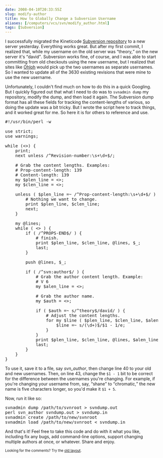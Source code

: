 ```yaml
--- 
date: 2008-04-10T20:33:55Z
slug: modify-author
title: How to Globally Change a Subversion Username
aliases: [/computers/vcs/svn/modify_author.html]
tags: [Subversion]
---
```


<p>I successfully migrated the Kineticode <a href="https://svn.kineticode.com/" title="The Kineticode Subversion repository">Subversion repository</a> to a new server yesterday. Everything works great. But after my first commit, I realized that, while my username on the old server was <q>theory,</q> on the new server it's <q>david</q>. Subversion works fine, of course, and I was able to start committing from old checkouts using the new username, but I realized that sites like <a href="http://www.ohloh.net/" title="ohloh, the open source network">Ohloh</a> would pick up the two usernames as separate usernames. So I wanted to update all of the 3630 existing revisions that were mine to use the new username.</p>

<p>Unfortunately, I couldn't find much on how to do this in a quick Googling. But I quickly figured out that what I need to do was to <code>svnadmin dump</code> my repository, modify the dump, and then load it again. The Subversion dump format has all these fields for tracking the content-lengths of various, so doing the update was a bit tricky. But I wrote the script here to track things, and it worked great for me. So here it is for others to reference and use.</p>

<pre>
#!/usr/bin/perl -w

use strict;
use warnings;

while (&lt;&gt;) {
    print;
    next unless /^Revision-number:\s+\d+$/;

    # Grab the content lengths. Examples:
    # Prop-content-length: 139
    # Content-length: 139
    my $plen_line = &lt;&gt;;
    my $clen_line = &lt;&gt;;

    unless ( $plen_line =~ /^Prop-content-length:\s+\d+$/ ) {
        # Nothing we want to change.
        print $plen_line, $clen_line;
        next;
    }

    my @lines;
    while ( &lt;&gt; ) {
        if ( /^PROPS-END$/ ) {
            # finish.
            print $plen_line, $clen_line, @lines, $_;
            last;
        }

        push @lines, $_;

        if ( /^svn:author$/ ) {
            # Grab the author content length. Example:
            # V 6
            my $alen_line = &lt;&gt;;

            # Grab the author name.
            my $auth = &lt;&gt;;

            if ( $auth =~ s/^theory$/david/ ) {
                # Adjust the content lengths.
                for my $line ( $plen_line, $clen_line, $alen_line ) {
                    $line =~ s/(\d+)$/$1 - 1/e;
                }
            }
            print $plen_line, $clen_line, @lines, $alen_line, $auth;
            last;
        }
    }
}
</pre>

<p>To use it, save it to a file, say <em>svn_author</em>, then change line 40 to your old and new usernames. Then, on line 43, change the <code>$1 - 1</code> bit to be correct for the difference between the usernames you're changing. For example, if you're changing your username from, say, <q>shane</q> to <q>chromatic,</q> the new name is five characters longer, so you'd make it <code>$1 + 5</code>.</p>

<p>Now, run it like so:</p>

<pre>
svnadmin dump /path/to/svnroot &gt; svndump.out
perl svn_author svndump.out &gt; svndump.in
svnadmin create /path/to/new/svnroot
svnadmin load /path/to/new/svnroot &lt; svndump.in
</pre>

<p>And that's it! Feel free to take this code and do with it what you like, including fix any bugs, add command-line options, support changing multiple authors at once, or whatever. Share and enjoy.</p>

<p class="past"><small>Looking for the comments? Try the <a rel="nofollow" href="//past.justatheory.com/computers/vcs/svn/modify_author.html">old layout</a>.</small></p>


